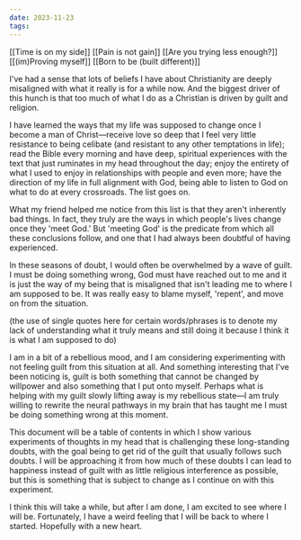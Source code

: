 ```yaml
---
date: 2023-11-23
tags:
---
```

[[Time is on my side]]
[[Pain is not gain]]
[[Are you trying less enough?]]
[[(im)Proving myself]]
[[Born to be (built different)]]

I've had a sense that lots of beliefs I have about Christianity are deeply misaligned with what it really is for a while now. And the biggest driver of this hunch is that too much of what I do as a Christian is driven by guilt and religion.

I have learned the ways that my life was supposed to change once I become a man of Christ—receive love so deep that I feel very little resistance to being celibate (and resistant to any other temptations in life); read the Bible every morning and have deep, spiritual experiences with the text that just ruminates in my head throughout the day; enjoy the entirety of what I used to enjoy in relationships with people and even more; have the direction of my life in full alignment with God, being able to listen to God on what to do at every crossroads. The list goes on.

What my friend helped me notice from this list is that they aren't inherently bad things. In fact, they truly are the ways in which people's lives change once they 'meet God.' But 'meeting God' is the predicate from which all these conclusions follow, and one that I had always been doubtful of having experienced.

In these seasons of doubt, I would often be overwhelmed by a wave of guilt. I must be doing something wrong, God must have reached out to me and it is just the way of my being that is misaligned that isn't leading me to where I am supposed to be. It was really easy to blame myself, 'repent', and move on from the situation.

(the use of single quotes here for certain words/phrases is to denote my lack of understanding what it truly means and still doing it because I think it is what I am supposed to do)

I am in a bit of a rebellious mood, and I am considering experimenting with not feeling guilt from this situation at all. And something interesting that I've been noticing is, guilt is both something that cannot be changed by willpower and also something that I put onto myself. Perhaps what is helping with my guilt slowly lifting away is my rebellious state—I am truly willing to rewrite the neural pathways in my brain that has taught me I must be doing something wrong at this moment.

This document will be a table of contents in which I show various experiments of thoughts in my head that is challenging these long-standing doubts, with the goal being to get rid of the guilt that usually follows such doubts. I will be approaching it from how much of these doubts I can lead to happiness instead of guilt with as little religious interference as possible, but this is something that is subject to change as I continue on with this experiment.

I think this will take a while, but after I am done, I am excited to see where I will be. Fortunately, I have a weird feeling that I will be back to where I started. Hopefully with a new heart.
